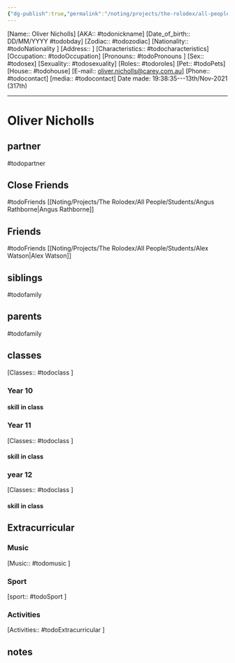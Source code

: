 ```yaml
---
{"dg-publish":true,"permalink":"/noting/projects/the-rolodex/all-people/students/oliver-nicholls/","dgHomeLink":true,"dgPassFrontmatter":false}
---
```


[Name:: Oliver Nicholls]
[AKA:: #todonickname]
[Date_of_birth:: DD/MM/YYYY #todobday] 
[Zodiac:: #todozodiac] 
[Nationality:: #todoNationality ]
[Address:: ]
[Characteristics::  #todocharacteristics]
[Occupation:: #todoOccupation]
[Pronouns:: #todoPronouns ]
[Sex:: #todosex]
[Sexuality:: #todosexuality]
[Roles:: #todoroles]
[Pet:: #todoPets]
[House:: #todohouse]
[E-mail:: <oliver.nicholls@carey.com.au>]
[Phone:: #todocontact]
[media:: #todocontact]
Date made: 19:38:35---13th/Nov-2021 (317th)

---
# Oliver Nicholls
## partner
#todopartner
## Close Friends
#todoFriends
[[Noting/Projects/The Rolodex/All People/Students/Angus Rathborne|Angus Rathborne]]
## Friends
#todoFriends
[[Noting/Projects/The Rolodex/All People/Students/Alex Watson|Alex Watson]]
## siblings
#todofamily
## parents
#todofamily
## classes
[Classes:: #todoclass ]
### Year 10
#### skill in class
### Year 11
[Classes:: #todoclass ]
#### skill in class
### year 12
[Classes:: #todoclass ]
#### skill in class
## Extracurricular
### Music
[Music:: #todomusic ]
### Sport
[sport:: #todoSport ]
### Activities
[Activities:: #todoExtracurricular ]
## notes
